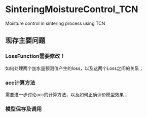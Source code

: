 # SinteringMoistureControl_TCN
Moisture control in sintering process using TCN

## 现存主要问题
### LossFunction需要修改！
如何处理两个加水量预测值产生的loss，以及这两个Loss之间的关系；
### acc计算方法
需要进一步讨论acc的计算方法，以及如何正确评价模型效果；
### 模型保存及调用

